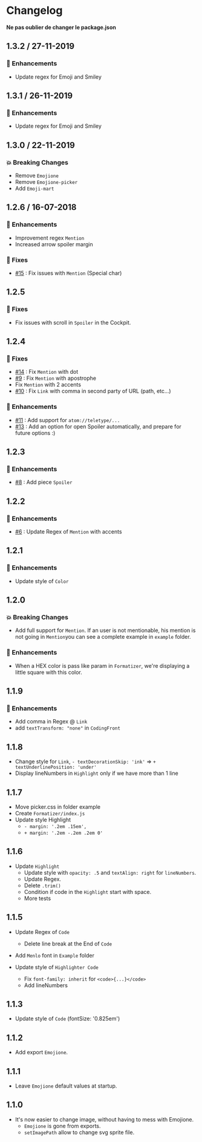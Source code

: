 # Changelog

**Ne pas oublier de changer le package.json**

## 1.3.2 / 27-11-2019

### :tada: Enhancements

- Update regex for Emoji and Smiley

## 1.3.1 / 26-11-2019

### :tada: Enhancements

- Update regex for Emoji and Smiley

## 1.3.0 / 22-11-2019

### :boom: Breaking Changes

- Remove `Emojione`
- Remove `Emojione-picker`
- Add `Emoji-mart`

## 1.2.6 / 16-07-2018

### :tada: Enhancements

- Improvement regex `Mention`
- Increased arrow spoiler margin

### :bug: Fixes

- [#15](https://github.com/O-clock-Dev/formatizer/issues/15) : Fix issues with `Mention` (Special char)

## 1.2.5

### :bug: Fixes

- Fix issues with scroll in `Spoiler` in the Cockpit.

## 1.2.4

### :bug: Fixes

- [#14](https://github.com/O-clock-Dev/formatizer/issues/14) : Fix `Mention` with dot
- [#9](https://github.com/O-clock-Dev/formatizer/issues/9) : Fix `Mention` with apostrophe
- Fix `Mention` with 2 accents
- [#10](https://github.com/O-clock-Dev/formatizer/issues/10) : Fix `Link` with comma in second party of URL (path, etc...)

### :tada: Enhancements

- [#11](https://github.com/O-clock-Dev/formatizer/issues/11) : Add support for `atom://teletype/...`
- [#13](https://github.com/O-clock-Dev/formatizer/issues/13) : Add an option for open Spoiler automatically, and prepare for future options :)

## 1.2.3

### :tada: Enhancements

- [#8](https://github.com/O-clock-Dev/formatizer/issues/8) : Add piece `Spoiler`

## 1.2.2

### :tada: Enhancements

- [#6](https://github.com/O-clock-Dev/formatizer/issues/6) : Update Regex of `Mention` with accents

## 1.2.1

### :tada: Enhancements

- Update style of `Color`

## 1.2.0

### :boom: Breaking Changes

- Add full support for `Mention`. If an user is not mentionable, his mention is not going in `Mention`you can see a complete example in `example` folder.

### :tada: Enhancements

- When a HEX color is pass like param in `Formatizer`, we're displaying a little square with this color.

## 1.1.9

### :tada: Enhancements

- Add comma in Regex @ `Link`
- add `textTransform: "none"` in `CodingFront`

## 1.1.8

- Change style for `Link`, `- textDecorationSkip: 'ink'` => `+ textUnderlinePosition: 'under'`
- Display lineNumbers in `Highlight` only if we have more than 1 line

## 1.1.7

- Move picker.css in folder example
- Create `Formatizer/index.js`
- Update style Highlight
  - `- margin: '.2em .15em',`
  - `+ margin: '.2em -.2em .2em 0'`

## 1.1.6

- Update `Highlight`
  - Update style with `opacity: .5` and `textAlign: right` for `lineNumbers`.
  - Update Regex.
  - Delete `.trim()`
  - Condition if code in the `Highlight` start with space.
  - More tests

## 1.1.5

- Update Regex of `Code`

  - Delete line break at the End of `Code`

- Add `Menlo` font in `Example` folder
- Update style of `Highlighter Code`
  - Fix `font-family: inherit` for `<code>{...}</code>`
  - Add lineNumbers

## 1.1.3

- Update style of `Code` (fontSize: '0.825em')

## 1.1.2

- Add export `Emojione`.

## 1.1.1

- Leave `Emojione` default values at startup.

## 1.1.0

- It's now easier to change image, without having to mess with Emojione.
  - `Emojione` is gone from exports.
  - `setImagePath` allow to change svg sprite file.
